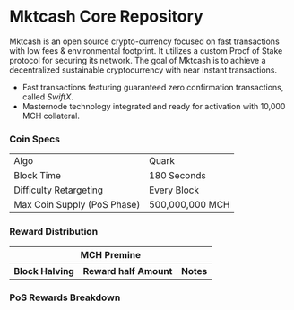 Mktcash Core Repository
=====================================

Mktcash is an open source crypto-currency focused on fast transactions with low fees & environmental footprint.  It utilizes a custom Proof of Stake protocol for securing its network. The goal of Mktcash is to achieve a decentralized sustainable cryptocurrency with near instant transactions.

- Fast transactions featuring guaranteed zero confirmation transactions, called _SwiftX_.
- Masternode technology integrated and ready for activation with 10,000 MCH collateral.

### Coin Specs
<table>
<tr><td>Algo</td><td>Quark</td></tr>
<tr><td>Block Time</td><td>180 Seconds</td></tr>
<tr><td>Difficulty Retargeting</td><td>Every Block</td></tr>
<tr><td>Max Coin Supply (PoS Phase)</td><td>500,000,000 MCH</td></tr>
</table>

### Reward Distribution

<table>
<th colspan=4>MCH Premine</th>
<tr><th>Block Halving</th><th>Reward half Amount</th><th>Notes</th></tr>

</table>

### PoS Rewards Breakdown


